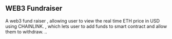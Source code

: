 ##  WEB3 Fundraiser

A web3 fund raiser , allowing user to view the real time ETH price in USD using CHAINLINK. , which lets user to add funds to smart contract and allow them to withdraw.
..
